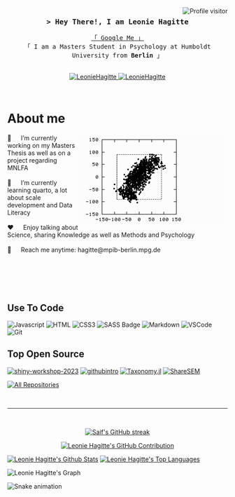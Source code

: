 <!--
<h2 align="center">
  Welcome to Leonie Hagitte World!
  <img src="https://media.giphy.com/media/hvRJCLFzcasrR4ia7z/giphy.gif" width="28">
</h2>
-->

<!--
<p align="center">
  <a href="https://github.com/LeonieHagitte"><img src="https://readme-typing-svg.herokuapp.com/?lines=Self%20Taught%20Programmer;Front%20End%20Developer;1.5%2B%20years%20of%20coding%20experience;Always%20learning%20new%20things&center=true&width=380&height=45"></a>
</p>

 -->

<a href="https://komarev.com/ghpvc/?username=LeonieHagitte">
  <img align="right" src="https://komarev.com/ghpvc/?username=LeonieHagitte&label=Visitors&color=0e75b6&style=flat" alt="Profile visitor" />
</a>

<!-- Intro  -->
<h3 align="center">
        <samp>&gt; Hey There!, I am
                <b><a target="_blank">Leonie Hagitte</a></b>
        </samp>
</h3>


<p align="center"> 
  <samp>
    <a href="https://www.google.com/search?q=Leonie+Hagitte">「 Google Me 」</a>
    <br>
    「 I am a Masters Student in Psychology at Humboldt University from <b>Berlin</b> 」
    <br>
    <br>
  </samp>
</p>

<p align="center">
 <a href="https://linkedin.com/in/Leonie-Hagitte" target="_blank">
  <img src="https://img.shields.io/badge/LinkedIn-0077B5?style=for-the-badge&logo=linkedin&logoColor=white" alt="LeonieHagitte"/>
 </a>
 <a href="https://www.researchgate.net/profile/Leonie-Hagitte">
  <img src="https://media.licdn.com/dms/image/D4D12AQGgG6Yn5_MU8Q/article-inline_image-shrink_1500_2232/0/1693296863581?e=1710374400&v=beta&t=Z-6Uh94yXqwSLBu_i6OPSbQ_BDwPgD9cU0h6eoEWYdY" alt="LeonieHagitte" width="85" />
 </a> 
</p>
<br />

<!-- About Section -->
 # About me
 
<p>
 <img align="right" width="340" src="/assets/peng.gif" alt="peng.gif" />
🔭 &emsp; I’m currently working on my Masters Thesis as well as on a project regarding MNLFA
   <br/><br/>
🌱 &emsp; I’m currently learning quarto, a lot about scale development and Data Literacy  
   <br/><br/>
❤️ &emsp; Enjoy talking about Science, sharing Knowledge as well as Methods and Psychology  
   <br/><br/>
📧 &emsp; Reach me anytime: hagitte@mpib-berlin.mpg.de  
   <br/><br/>
</p>

<br/>
<br/>
<br/>

## Use To Code

![Javascript](https://img.shields.io/badge/Javascript-F0DB4F?style=for-the-badge&labelColor=black&logo=javascript&logoColor=F0DB4F)
![HTML](https://img.shields.io/badge/HTML5-E34F26?style=for-the-badge&logo=html5&logoColor=white)
![CSS3](https://img.shields.io/badge/CSS3-1572B6?style=for-the-badge&logo=css3&logoColor=white)
![SASS Badge](https://img.shields.io/badge/Sass-CC6699?style=for-the-badge&logo=sass&logoColor=white)
![Markdown](https://img.shields.io/badge/Markdown-000000?style=for-the-badge&logo=markdown&logoColor=white)
![VSCode](https://img.shields.io/badge/Visual_Studio-0078d7?style=for-the-badge&logo=visual%20studio&logoColor=white)
![Git](https://img.shields.io/badge/Git-F05032?style=for-the-badge&logo=git&logoColor=white)
<br/>
## Top Open Source

[![shiny-workshop-2023](https://github-readme-stats.vercel.app/api/pin/?username=LeonieHagitte&repo=shiny-workshop-2023&border_color=7F3FBF&bg_color=0D1117&title_color=C9D1D9&text_color=8B949E&icon_color=7F3FBF)](https://github.com/LeonieHagitte/shiny-workshop-2023)
[![githubintro](https://github-readme-stats.vercel.app/api/pin/?username=LeonieHagitte&repo=githubintro&border_color=7F3FBF&bg_color=0D1117&title_color=C9D1D9&text_color=8B949E&icon_color=7F3FBF)](https://github.com/LeonieHagitte/githubintro)
[![Taxonomy.jl](https://github-readme-stats.vercel.app/api/pin/?username=LeonieHagitte&repo=Taxonomy.jl&border_color=7F3FBF&bg_color=0D1117&title_color=C9D1D9&text_color=8B949E&icon_color=7F3FBF)](https://github.com/LeonieHagitte/Taxonomy.jl)
[![ShareSEM](https://github-readme-stats.vercel.app/api/pin/?username=LeonieHagitte&repo=ShareSEM&border_color=7F3FBF&bg_color=0D1117&title_color=C9D1D9&text_color=8B949E&icon_color=7F3FBF)](https://github.com/LeonieHagitte/ShareSEM)

<p align="left">
  <a href="https://github.com/LeonieHagitte?tab=repositories" target="_blank"><img alt="All Repositories" title="All Repositories" src="https://img.shields.io/badge/-All%20Repos-2962FF?style=for-the-badge&logo=koding&logoColor=white"/></a>
</p>

<br/>
<hr/>
<br/>


<p align="center">
  <a href="https://github.com/LeonieHagitte">
    <img src="https://github-readme-streak-stats.herokuapp.com/?user=LeonieHagitte&theme=radical&border=7F3FBF&background=0D1117" alt="Saif's GitHub streak"/>
  </a>
</p>

<p align="center">
  <a href="https://github.com/LeonieHagitte">
    <img src="https://github-profile-summary-cards.vercel.app/api/cards/profile-details?username=LeonieHagitte&theme=radical" alt="Leonie Hagitte's GitHub Contribution"/>
  </a>
</p>

<a> 
    <a href="https://github.com/LeonieHagitte"><img alt="Leonie Hagitte's Github Stats" src="https://denvercoder1-github-readme-stats.vercel.app/api?username=LeonieHagitte&show_icons=true&count_private=true&theme=react&border_color=7F3FBF&bg_color=0D1117&title_color=F85D7F&icon_color=F8D866" height="192px" width="49.5%"/></a>
  <a href="https://github.com/LeonieHagitte"><img alt="Leonie Hagitte's Top Languages" src="https://denvercoder1-github-readme-stats.vercel.app/api/top-langs/?username=LeonieHagitte&langs_count=8&layout=compact&theme=react&border_color=7F3FBF&bg_color=0D1117&title_color=F85D7F&icon_color=F8D866" height="192px" width="49.5%"/></a>
  <br/>
</a>

![Leonie Hagitte's Graph](https://github-readme-activity-graph.vercel.app/graph?username=LeonieHagitte&custom_title=Leonie%20Hagitte's%20GitHub%20Activity%20Graph&bg_color=0D1117&color=7F3FBF&line=7F3FBF&point=7F3FBF&area_color=FFFFFF&title_color=FFFFFF&area=true)

![Snake animation](https://LeonieHagitte.github.io/LeonieHagitte/github-contribution-grid-snake.svg)
